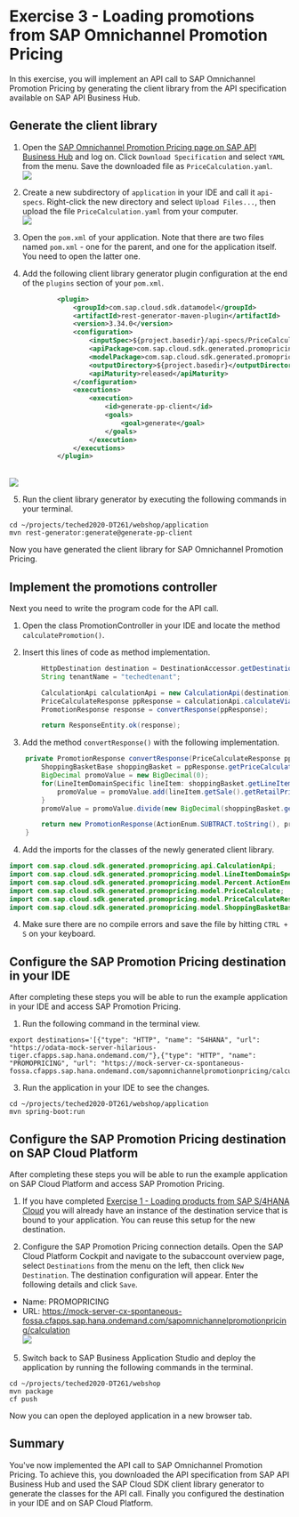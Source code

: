 # Exercise 3 - Loading promotions from SAP Omnichannel Promotion Pricing

In this exercise, you will implement an API call to SAP Omnichannel Promotion Pricing by generating the client library from the API specification available on SAP API Business Hub.

## Generate the client library

1. Open the [SAP Omnichannel Promotion Pricing page on SAP API Business Hub](https://api.sap.com/api/PriceCalculation/overview) and log on. Click `Download Specification` and select `YAML` from the menu. Save the downloaded file as `PriceCalculation.yaml`.
<br>![](/exercises/ex3/images/download_api_spec.png)

2. Create a new subdirectory of `application` in your IDE and call it `api-specs`. Right-click the new directory and select `Upload Files...`, then upload the file `PriceCalculation.yaml` from your computer.
<br>![](/exercises/ex3/images/upload_api_spec.png)

3. Open the `pom.xml` of your application. Note that there are two files named `pom.xml` - one for the parent, and one for the application itself. You need to open the latter one.

4. Add the following client library generator plugin configuration at the end of the `plugins` section of your `pom.xml`.
```xml
			<plugin>
			    <groupId>com.sap.cloud.sdk.datamodel</groupId>
			    <artifactId>rest-generator-maven-plugin</artifactId>
			    <version>3.34.0</version>
			    <configuration>
			        <inputSpec>${project.basedir}/api-specs/PriceCalculation.yaml</inputSpec>
			        <apiPackage>com.sap.cloud.sdk.generated.promopricing.api</apiPackage>
			        <modelPackage>com.sap.cloud.sdk.generated.promopricing.model</modelPackage>
			        <outputDirectory>${project.basedir}</outputDirectory>
			        <apiMaturity>released</apiMaturity>
			    </configuration>
			    <executions>
			        <execution>
			            <id>generate-pp-client</id>
			            <goals>
			                <goal>generate</goal>
			            </goals>
			        </execution>
			    </executions>
			</plugin>
```
<br>![](/exercises/ex3/images/maven_plugin.png)


5. Run the client library generator by executing the following commands in your terminal.
```
cd ~/projects/teched2020-DT261/webshop/application
mvn rest-generator:generate@generate-pp-client
```

Now you have generated the client library for SAP Omnichannel Promotion Pricing.

## Implement the promotions controller

Next you need to write the program code for the API call.

1. Open the class PromotionController in your IDE and locate the method `calculatePromotion()`.

2.	Insert this lines of code as method implementation.
```java
		HttpDestination destination = DestinationAccessor.getDestination("PROMOPRICING").asHttp();
		String tenantName = "techedtenant";

		CalculationApi calculationApi = new CalculationApi(destination);
		PriceCalculateResponse ppResponse = calculationApi.calculateViaRestWithTenant(tenantName, new PriceCalculate());
		PromotionResponse response = convertResponse(ppResponse);

		return ResponseEntity.ok(response);
```

3. Add the method `convertResponse()` with the following implementation.
```java
	private PromotionResponse convertResponse(PriceCalculateResponse ppResponse) {
		ShoppingBasketBase shoppingBasket = ppResponse.getPriceCalculateBody().get(0).getShoppingBasket();
		BigDecimal promoValue = new BigDecimal(0);
		for(LineItemDomainSpecific lineItem: shoppingBasket.getLineItem()) {
			promoValue = promoValue.add(lineItem.getSale().getRetailPriceModifier().get(0).getPercent().getValue());
		}
		promoValue = promoValue.divide(new BigDecimal(shoppingBasket.getLineItem().size()));

		return new PromotionResponse(ActionEnum.SUBTRACT.toString(), promoValue);
	}
```

4. Add the imports for the classes of the newly generated client library.
```java
import com.sap.cloud.sdk.generated.promopricing.api.CalculationApi;
import com.sap.cloud.sdk.generated.promopricing.model.LineItemDomainSpecific;
import com.sap.cloud.sdk.generated.promopricing.model.Percent.ActionEnum;
import com.sap.cloud.sdk.generated.promopricing.model.PriceCalculate;
import com.sap.cloud.sdk.generated.promopricing.model.PriceCalculateResponse;
import com.sap.cloud.sdk.generated.promopricing.model.ShoppingBasketBase;
```

4. Make sure there are no compile errors and save the file by hitting `CTRL + S` on your keyboard.


## Configure the SAP Promotion Pricing destination in your IDE

After completing these steps you will be able to run the example application in your IDE and access SAP Promotion Pricing.

1. Run the following command in the terminal view.
```
export destinations='[{"type": "HTTP", "name": "S4HANA", "url": "https://odata-mock-server-hilarious-tiger.cfapps.sap.hana.ondemand.com/"},{"type": "HTTP", "name": "PROMOPRICING", "url": "https://mock-server-cx-spontaneous-fossa.cfapps.sap.hana.ondemand.com/sapomnichannelpromotionpricing/calculation"}]'
```

3. Run the application in your IDE to see the changes.
```
cd ~/projects/teched2020-DT261/webshop/application
mvn spring-boot:run
```


## Configure the SAP Promotion Pricing destination on SAP Cloud Platform

After completing these steps you will be able to run the example application on SAP Cloud Platform and access SAP Promotion Pricing.

1. If you have completed [Exercise 1 - Loading products from SAP S/4HANA Cloud](exercises/ex1/) you will already have an instance of the destination service that is bound to your application. You can reuse this setup for the new destination.

4. Configure the SAP Promotion Pricing connection details. Open the SAP Cloud Platform Cockpit and navigate to the subaccount overview page, select `Destinations` from the menu on the left, then click `New Destination`. The destination configuration will appear. Enter the following details and click `Save`.
* Name: PROMOPRICING
* URL: https://mock-server-cx-spontaneous-fossa.cfapps.sap.hana.ondemand.com/sapomnichannelpromotionpricing/calculation
<br>![](/exercises/ex1/images/configure_destination.png)

5. Switch back to SAP Business Application Studio and deploy the application by running the following commands in the terminal.
```
cd ~/projects/teched2020-DT261/webshop
mvn package
cf push
```

Now you can open the deployed application in a new browser tab.


## Summary

You've now implemented the API call to SAP Omnichannel Promotion Pricing. To achieve this, you downloaded the API specification from SAP API Business Hub and used the SAP Cloud SDK client library generator to generate the classes for the API call. Finally you configured the destination in your IDE and on SAP Cloud Platform. 
